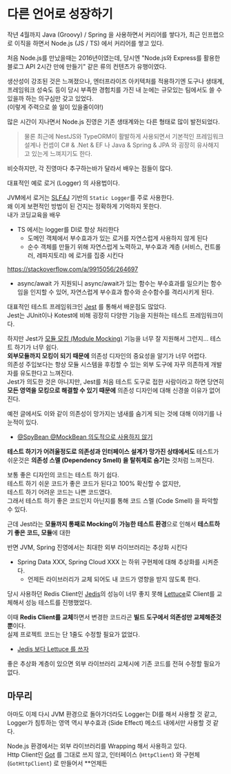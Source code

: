# 다른 언어로 성장하기

작년 4월까지 Java (Groovy) / Spring 을 사용하면서 커리어를 쌓다가, 최근 인프랩으로 이직을 하면서 Node.js (JS / TS) 에서 커리어를 쌓고 있다.    
  
처음 Node.js를 만났을때는 2016년이였는데, 당시엔 "Node.js와 Express를 활용한 블로그 API 2시간 만에 만들기" 같은 류의 컨텐츠가 유행이였다.  
  
생산성이 강조된 것은 느껴졌으나, 엔터프라이즈 아키텍처를 적용하기엔 도구나 생태계, 프레임워크 성숙도 등이 당시 부족한 경험치를 가진 내 눈에는 규모있는 팀에서도 쓸 수 있을까 하는 의구심만 갖고 있었다.  
(이렇게 주력으로 쓸 일이 있을줄이야!)  
  
많은 시간이 지나면서 Node.js 진영은 기존 생태계와는 다른 형태로 많이 발전되었다.  
  
> 물론 최근에 NestJS와 TypeORM이 활발하게 사용되면서 기본적인 프레임워크 설계나 컨셉이 C# & .Net & EF 나 Java & Spring & JPA 와 굉장히 유사해지고 있는게 느껴지기도 한다.  
  
비슷하지만, 각 진영마다 추구하는바가 달라서 배우는 점들이 많다.  
  
  
대표적인 예로 로거 (Logger) 의 사용법이다.  
  
JVM에서 로거는 [SLF4J](https://www.slf4j.org/) 기반의 `Static Logger`를 주로 사용한다.  
왜 이게 보편적인 방법이 된 건지는 정확하게 기억하지 못한다.  
내가 코딩교육을 배우

* TS 에서는 logger를 DI로 항상 처리한다
	* 도메인 객체에서 부수효과가 있는 로거를 자연스럽게 사용하지 않게 된다
	* 순수 객체를 만들기 위해 자연스럽게 노력하고, 부수효과 계층 (서비스, 컨트롤러, 레파지토리) 에 로거를 집중 시킨다

https://stackoverflow.com/a/9915056/264697

* async/await 가 지원되니 async/await가 있는 함수는 부수효과를 일으키는 함수임을 인지할 수 있어, 자연스럽게 부수효과 함수와 순수함수를 격리시키게 된다.

대표적인 테스트 프레임워크인 [Jest](https://jestjs.io/) 를 통해서 배운점도 많았다.  
Jest는 JUnit이나 Kotest에 비해 굉장히 다양한 기능을 지원하는 테스트 프레임워크이다.  

하지만 Jest가 [모듈 모킹 (Module Mocking)](https://www.daleseo.com/jest-mock-modules/) 기능을 너무 잘 지원해서 그런지... 테스트 하기가 너무 쉽다.  
**외부모듈까지 모킹이 되기 때문에** 의존성 디자인의 중요성을 알기가 너무 어렵다.  
의존성 주입보다는 항상 모듈 시스템을 후킹할 수 있는 외부 도구에 자꾸 의존하게 개발자를 유도한다고 느껴진다.  
Jest가 의도한 것은 아니지만, Jest를 처음 테스트 도구로 접한 사람이라고 하면 당연히 **모든 영역을 모킹으로 해결할 수 있기 때문에** 의존성 디자인에 대해 신경쓸 이유가 없어진다.  

예전 글에서도 이와 같이 의존성이 망가지는 냄새를 숨기게 되는 것에 대해 이야기를 나눈적이 있다. 

* [@SpyBean @MockBean 의도적으로 사용하지 않기](https://jojoldu.tistory.com/320)

**테스트 하기가 어려울정도로 의존성과 인터페이스 설계가 망가진 상태에서도** 테스트가 쉬운것은 **의존성 스멜 (Dependency Smell) 을 탈취제로 숨기는** 것처럼 느껴진다. 

보통 좋은 디자인의 코드는 테스트 하기 쉽다.  
테스트 하기 쉬운 코드가 좋은 코드가 된다고 100% 확신할 수 없지만,  
테스트 하기 어려운 코드는 나쁜 코드였다.  
그래서 테스트 하기 좋은 코드인지 아닌지를 통해 코드 스멜 (Code Smell) 을 파악할 수 있다.  
  
근데 Jest라는 **모듈까지 통째로 Mocking이 가능한 테스트 환경**으로 인해서 
**테스트하기 좋은 코드, 모듈**에 대한 


반면 
JVM, Spring 진영에서는 최대한 외부 라이브러리는 추상화 시킨다

* Spring Data XXX, Spring Cloud XXX 는 하위 구현체에 대해 추상화를 시켜준다.
  * 언제든 라이브러리가 교체 되어도 내 코드가 영향을 받지 않도록 한다.



당시 사용하던 Redis Client인 [Jedis](https://github.com/redis/jedis)의 성능이 너무 좋지 못해 [Lettuce](https://lettuce.io/)로 Client를 교체해서 성능 테스트를 진행했었다.  
  
이때 **Redis Client를 교체**하면서 변경한 코드라곤 **빌드 도구에서 의존성만 교체해준것뿐**이다.  
실제 프로젝트 코드는 단 1줄도 수정할 필요가 없었다.  

* [Jedis 보다 Lettuce 를 쓰자](https://jojoldu.tistory.com/418)

좋은 추상화 계층이 있으면 외부 라이브러리 교체시에 기존 코드를 전혀 수정할 필요가 없다.

## 마무리

아마도 이제 다시 JVM 환경으로 돌아가더라도 Logger는 DI를 해서 사용할 것 같고, Logger가 침투하는 영역 역시 부수효과 (Side Effect) 메소드 내에서만 사용할 것 같다.  

Node.js 환경에서는 외부 라이브러리를 Wrapping 해서 사용하고 있다.  
Http Client인 [Got](https://www.npmjs.com/package/got) 를 그대로 쓰지 않고, 인터페이스 (`HttpClient`) 와 구현체 (`GotHttpClient`) 로 만들어서 **언제든 
